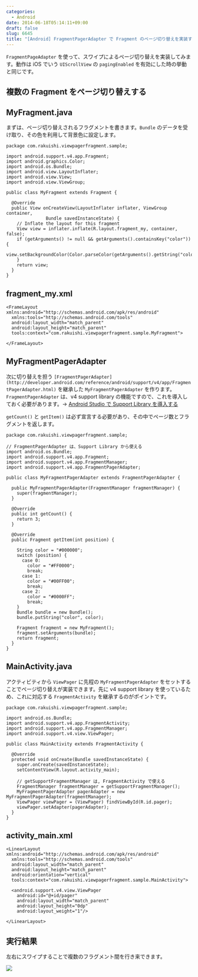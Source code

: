```yaml
---
categories:
  - Android
date: 2014-06-18T05:14:11+09:00
draft: false
slug: 6645
title: "[Android] FragmentPagerAdapter で Fragment のページ切り替えを実装する"
---
```


`FragmentPageAdapter` を使って、スワイプによるページ切り替えを実装してみます。動作は iOS でいう `UIScrollView` の `pagingEnabled` を有効にした時の挙動と同じです。

## 複数の Fragment をページ切り替えする

## MyFragment.java

まずは、ページ切り替えされるフラグメントを書きます。`Bundle` のデータを受け取り、その色を利用して背景色に設定します。

```
package com.rakuishi.viewpagerfragment.sample;

import android.support.v4.app.Fragment;
import android.graphics.Color;
import android.os.Bundle;
import android.view.LayoutInflater;
import android.view.View;
import android.view.ViewGroup;

public class MyFragment extends Fragment {

  @Override
  public View onCreateView(LayoutInflater inflater, ViewGroup container,
               Bundle savedInstanceState) {
    // Inflate the layout for this fragment
    View view = inflater.inflate(R.layout.fragment_my, container, false);
    if (getArguments() != null && getArguments().containsKey("color")) {
      view.setBackgroundColor(Color.parseColor(getArguments().getString("color")));
    }
    return view;
  }
}
```

## fragment_my.xml

```
<FrameLayout xmlns:android="http://schemas.android.com/apk/res/android"
  xmlns:tools="http://schemas.android.com/tools"
  android:layout_width="match_parent"
  android:layout_height="match_parent"
  tools:context="com.rakuishi.viewpagerfragment.sample.MyFragment">

</FrameLayout>
```

## MyFragmentPagerAdapter

次に切り替えを担う `[FragmentPagerAdapter](http://developer.android.com/reference/android/support/v4/app/FragmentPagerAdapter.html)` を継承した `MyFragmentPagerAdapter` を作ります。`FragmentPagerAdapter` は、v4 support library の機能ですので、これを導入しておく必要があります。&rarr; [Android Studio で Support Library を導入する](http://rakuishi.com/archives/6609)

`getCount()` と `getItem()` は必ず宣言する必要があり、その中でページ数とフラグメントを返します。

```
package com.rakuishi.viewpagerfragment.sample;

// FragmentPagerAdapter は、Support Library から使える
import android.os.Bundle;
import android.support.v4.app.Fragment;
import android.support.v4.app.FragmentManager;
import android.support.v4.app.FragmentPagerAdapter;

public class MyFragmentPagerAdapter extends FragmentPagerAdapter {

  public MyFragmentPagerAdapter(FragmentManager fragmentManager) {
    super(fragmentManager);
  }

  @Override
  public int getCount() {
    return 3;
  }

  @Override
  public Fragment getItem(int position) {

    String color = "#000000";
    switch (position) {
      case 0:
        color = "#FF0000";
        break;
      case 1:
        color = "#00FF00";
        break;
      case 2:
        color = "#0000FF";
        break;
    }
    Bundle bundle = new Bundle();
    bundle.putString("color", color);

    Fragment fragment = new MyFragment();
    fragment.setArguments(bundle);
    return fragment;
  }
}
```

## MainActivity.java

アクティビティから `ViewPager` に先程の `MyFragmentPagerAdapter` をセットすることでページ切り替えが実装できます。先に v4 support library を使っているため、これに対応する `FragmentActivity` を継承するのがポイントです。

```
package com.rakuishi.viewpagerfragment.sample;

import android.os.Bundle;
import android.support.v4.app.FragmentActivity;
import android.support.v4.app.FragmentManager;
import android.support.v4.view.ViewPager;

public class MainActivity extends FragmentActivity {

  @Override
  protected void onCreate(Bundle savedInstanceState) {
    super.onCreate(savedInstanceState);
    setContentView(R.layout.activity_main);

    // getSupportFragmentManager は, FragmentActivity で使える
    FragmentManager fragmentManager = getSupportFragmentManager();
    MyFragmentPagerAdapter pagerAdapter = new MyFragmentPagerAdapter(fragmentManager);
    ViewPager viewPager = (ViewPager) findViewById(R.id.pager);
    viewPager.setAdapter(pagerAdapter);
  }
}
```

## activity_main.xml

```
<LinearLayout xmlns:android="http://schemas.android.com/apk/res/android"
  xmlns:tools="http://schemas.android.com/tools"
  android:layout_width="match_parent"
  android:layout_height="match_parent"
  android:orientation="vertical"
  tools:context="com.rakuishi.viewpagerfragment.sample.MainActivity">

  <android.support.v4.view.ViewPager
    android:id="@+id/pager"
    android:layout_width="match_parent"
    android:layout_height="0dp"
    android:layout_weight="1"/>

</LinearLayout>
```

## 実行結果

左右にスワイプすることで複数のフラグメント間を行き来できます。

![](/images/2014/06/6645_1.png)
